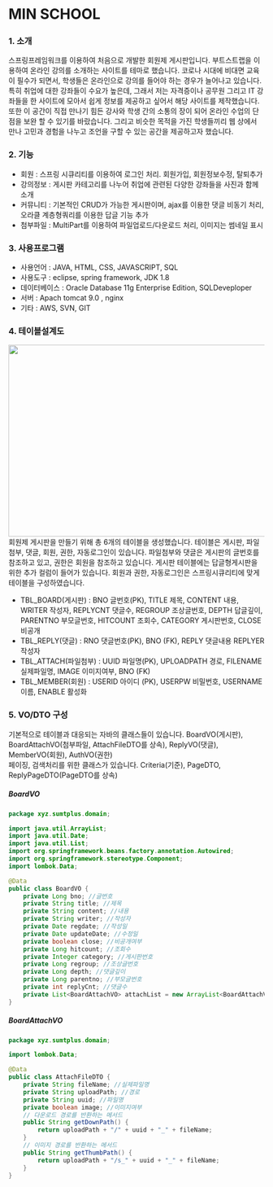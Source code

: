 # MIN SCHOOL
### 1. 소개 <br>
스프링프레임워크를 이용하여 처음으로 개발한 회원제 게시판입니다. 부트스트랩을 이용하여 온라인 강의를 소개하는 사이트를 테마로 했습니다. 코로나 시대에 비대면 교육이 필수가 되면서, 학생들은 온라인으로 강의를 들어야 하는 경우가 늘어나고 있습니다. 특히 취업에 대한 강좌들이 수요가 높은데, 그래서 저는 자격증이나 공무원 그리고 IT 강좌들을 한 사이트에 모아서 쉽게 정보를 제공하고 싶어서 해당 사이트를 제작했습니다. 또한 이 공간이 직접 만나기 힘든 강사와 학생 간의 소통의 장이 되어 온라인 수업의 단점을 보완 할 수 있기를 바랐습니다. 그리고 비슷한 목적을 가진 학생들끼리 웹 상에서 만나 고민과 경험을 나누고 조언을 구할 수 있는 공간을 제공하고자 했습니다.   
### 2. 기능
* 회원 : 스프링 시큐리티를 이용하여 로그인 처리. 회원가입, 회원정보수정, 탈퇴추가
* 강의정보 : 게시판 카테고리를 나누어 취업에 관련된 다양한 강좌들을 사진과 함께 소개
* 커뮤니티 : 기본적인 CRUD가 가능한 게시판이며, ajax를 이용한 댓글 비동기 처리, 오라클 계층형쿼리를 이용한 답글 기능 추가
* 첨부파일 : MultiPart를 이용하여 파일업로드/다운로드 처리, 이미지는 썸네일 표시
### 3. 사용프로그램
* 사용언어 : JAVA, HTML, CSS, JAVASCRIPT, SQL
* 사용도구 : eclipse, spring framework, JDK 1.8
* 데이터베이스 : Oracle Database 11g Enterprise Edition, SQLDeveploper
* 서버 : Apach tomcat 9.0 , nginx
* 기타 : AWS, SVN, GIT
### 4. 테이블설계도
<img src="https://user-images.githubusercontent.com/78586159/122665130-68704600-d1e0-11eb-947e-210015386163.png" width="535px" height="377px"></img><br>
회원제 게시판을 만들기 위해 총 6개의 테이블을 생성했습니다. 테이블은 게시판, 파일첨부, 댓글, 회원, 권한, 자동로그인이 있습니다. 파일첨부와 댓글은 게시판의 글번호를 참조하고 있고, 권한은 회원을 참조하고 있습니다. 게시판 테이블에는 답글형게시판을 위한 추가 컬럼이 들어가 있습니다. 회원과 권한, 자동로그인은 스프링시큐리티에 맞게 테이블을 구성하였습니다.
* TBL_BOARD(게시판) : BNO 글번호(PK), TITLE 제목, CONTENT 내용, WRITER 작성자, REPLYCNT 댓글수, REGROUP 조상글번호, DEPTH 답글깊이, PARENTNO 부모글번호, HITCOUNT 조회수, CATEGORY 게시판번호, CLOSE 비공개
* TBL_REPLY(댓글) : RNO 댓글번호(PK), BNO (FK), REPLY 댓글내용 REPLYER 작성자
* TBL_ATTACH(파일첨부) : UUID 파일명(PK), UPLOADPATH 경로, FILENAME 실제파일명, IMAGE 이미지여부, BNO (FK)
* TBL_MEMBER(회원) : USERID 아이디 (PK), USERPW 비밀번호, USERNAME 이름, ENABLE 활성화 
### 5. VO/DTO 구성
기본적으로 테이블과 대응되는 자바의 클래스들이 있습니다. BoardVO(게시판), BoardAttachVO(첨부파일, AttachFileDTO를 상속), ReplyVO(댓글), MemberVO(회원), AuthVO(권한)   
페이징, 검색처리를 위한 클래스가 있습니다. Criteria(기준), PageDTO, ReplyPageDTO(PageDTO를 상속)
##### BoardVO
```java
package xyz.sumtplus.domain;

import java.util.ArrayList;
import java.util.Date;
import java.util.List;
import org.springframework.beans.factory.annotation.Autowired;
import org.springframework.stereotype.Component;
import lombok.Data;

@Data
public class BoardVO {
	private Long bno; //글번호
	private String title; //제목
	private String content; //내용
	private String writer; //작성자
	private Date regdate; //작성일
	private Date updateDate; //수정일
	private boolean close; //비공개여부
	private Long hitcount; //조회수
	private Integer category; //게시판번호
	private Long regroup; //조상글번호
	private Long depth; //댓글깊이
	private Long parentno; //부모글번호
	private int replyCnt; //댓글수
	private List<BoardAttachVO> attachList = new ArrayList<BoardAttachVO>(); //첨부파일목록
}
```
##### BoardAttachVO
```java
package xyz.sumtplus.domain;

import lombok.Data;

@Data
public class AttachFileDTO {
	private String fileName; //실제파일명
	private String uploadPath; //경로
	private String uuid; //파일명
	private boolean image; //이미지여부
	// 다운로드 경로를 반환하는 메서드
	public String getDownPath() {
		return uploadPath + "/" + uuid + "_" + fileName;
	}
	// 이미지 경로를 반환하는 메서드
	public String getThumbPath() {
		return uploadPath + "/s_" + uuid + "_" + fileName;
	}
}
```
